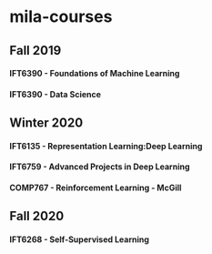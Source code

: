 # mila-courses

## Fall 2019
#### IFT6390 - Foundations of Machine Learning
#### IFT6390 - Data Science

## Winter 2020
#### IFT6135 - Representation Learning:Deep Learning
#### IFT6759 - Advanced Projects in Deep Learning
#### COMP767 - Reinforcement Learning - McGill

## Fall 2020
#### IFT6268 - Self-Supervised Learning